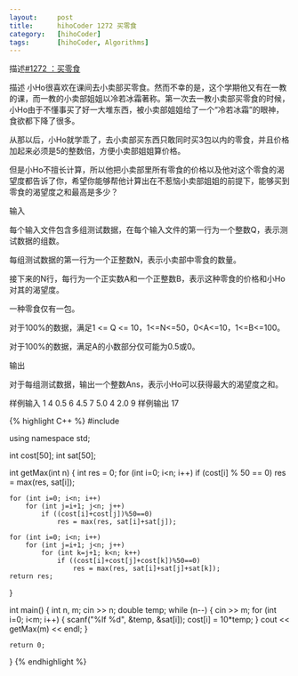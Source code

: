 ```yaml
---
layout:     post
title:      hihoCoder 1272 买零食
category:   [hihoCoder] 
tags:		[hihoCoder, Algorithms]
---
```


描述[#1272 ：买零食](https://hihocoder.com/problemset/problem/1272?sid=961441)

描述
小Ho很喜欢在课间去小卖部买零食。然而不幸的是，这个学期他又有在一教的课，而一教的小卖部姐姐以冷若冰霜著称。第一次去一教小卖部买零食的时候，小Ho由于不懂事买了好一大堆东西，被小卖部姐姐给了一个“冷若冰霜”的眼神，食欲都下降了很多。

从那以后，小Ho就学乖了，去小卖部买东西只敢同时买3包以内的零食，并且价格加起来必须是5的整数倍，方便小卖部姐姐算价格。

但是小Ho不擅长计算，所以他把小卖部里所有零食的价格以及他对这个零食的渴望度都告诉了你，希望你能够帮他计算出在不惹恼小卖部姐姐的前提下，能够买到零食的渴望度之和最高是多少？

输入

每个输入文件包含多组测试数据，在每个输入文件的第一行为一个整数Q，表示测试数据的组数。

每组测试数据的第一行为一个正整数N，表示小卖部中零食的数量。

接下来的N行，每行为一个正实数A和一个正整数B，表示这种零食的价格和小Ho对其的渴望度。

一种零食仅有一包。

对于100%的数据，满足1 <= Q <= 10，1<=N<=50，0<A<=10，1<=B<=100。

对于100%的数据，满足A的小数部分仅可能为0.5或0。

输出

对于每组测试数据，输出一个整数Ans，表示小Ho可以获得最大的渴望度之和。

样例输入
	1
	4
	0.5 6
	4.5 7
	5.0 4
	2.0 9
样例输出
	17

{% highlight C++ %}
#include <iostream>

using namespace std;

int cost[50];
int sat[50];

int getMax(int n) {
    int res = 0;
    for (int i=0; i<n; i++)
        if (cost[i] % 50 == 0)
            res = max(res, sat[i]);
    
    for (int i=0; i<n; i++)
        for (int j=i+1; j<n; j++)
            if ((cost[i]+cost[j])%50==0)
                res = max(res, sat[i]+sat[j]);
    
    for (int i=0; i<n; i++)
        for (int j=i+1; j<n; j++)
            for (int k=j+1; k<n; k++)
                if ((cost[i]+cost[j]+cost[k])%50==0)
                    res = max(res, sat[i]+sat[j]+sat[k]);
    return res;
}


int main() {
    int n, m;
    cin >> n;
    double temp;
    while (n--) {
        cin >> m;
        for (int i=0; i<m; i++) {
            scanf("%lf %d", &temp, &sat[i]);
            cost[i] = 10*temp;
        }
        cout << getMax(m) << endl;
    }
    
    return 0;
}
{% endhighlight %}